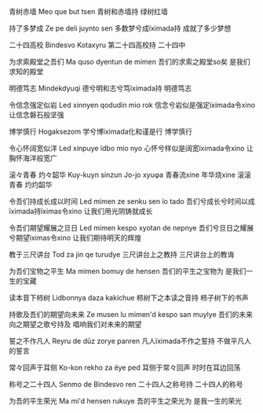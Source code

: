 青树赤墙
Meo que but tsen
青树和赤墙持
绿树红墙

持了多梦成
Ze pe deli juynto sen
多数梦兮成ïximada持
成就了多少梦想

二十四高校
Bindesvo Kotaxyru
第二十四高校持
二十四中

为求索殿堂之吾们
Ma quso dyentun de mimen
吾们的求索之殿堂so矣
是我们求知的殿堂

明德笃志
Mindekdyuqi
德兮明和志兮笃ïximada持
明德笃志

令信念强定似岩
Led xinnyen qodudin mio rok
信念兮岩似是强定ïximada令xino
让信念磐石般坚强

博学慎行
Hogaksezom
学兮博ïximada化和谨是行
博学慎行

令心怀阔宽似洋
Led xinpuye ïdbo mio nyo
心怀兮样似是阔宽ïximada令xino
让胸怀海洋般宽广

滚々青春 灼々韶华
Kuy-kuyn sinzun  Jo-jo xyuφa
青春流xine 年华烧xine
滚滚青春 灼灼韶华

令吾们持成长成以时间
Led mimen ze senku sen ïo tado
吾们兮成长兮时间以成ïximada持ïximas令xino
让我们用光阴铸就成长

令吾们期望耀展之旦日
Led mimen kespo xyotan de nepnye
吾们兮旦日之耀展兮期望ïximas令xino
让我们期待明天的辉煌

教于三尺讲台
Tod za jin qe turudye
三尺讲台上之教持
三尺讲台上的教诲

为吾们宝物之平生
Ma mimen bomuy de hensen
吾们的平生之宝物为
是我们一生的宝藏

读本音下柿树
Lidbonnya daza kakichue
柿树下之本读之音持
柿子树下的书声

持歌及吾们的期望向未来
Ze musen lu mimen'd kespo san muylye
吾们的未来向之期望之歌兮持及
唱响我们对未来的期望

誓之不作凡人
Reyru de dūz zorye panren
凡人ïximada不作之誓持
不做平凡人的誓言

常々回声于耳侧
Ko-kon rekho za ëye ped
耳侧于常々回声
时时在耳边回荡

称号之二十四人
Senmo de Bindesvo ren
二十四人之称号持
二十四人的称号

为吾的平生荣光
Ma mi'd hensen rukuye
吾的平生之荣光为
是我一生的荣光
